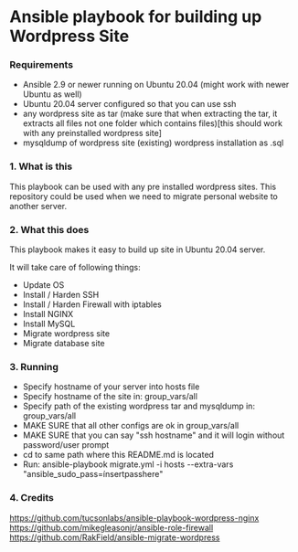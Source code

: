 # Ansible playbook for building up Wordpress Site

### Requirements
- Ansible 2.9 or newer running on Ubuntu 20.04 (might work with newer Ubuntu as well)
- Ubuntu 20.04 server configured so that you can use ssh
- any wordpress site as tar (make sure that when extracting the tar, it extracts all files not one folder which contains files)[this should work with any preinstalled wordpress site]
- mysqldump of wordpress site (existing) wordpress installation as .sql

### 1. What is this
This playbook can be used with any pre installed wordpress sites. This repository could be used when we need to migrate personal website to another server.

### 2. What this does
This playbook makes it easy to build up site in Ubuntu 20.04 server.

It will take care of following things:

 - Update OS
 - Install / Harden SSH
 - Install / Harden Firewall with iptables
 - Install NGINX
 - Install MySQL
 - Migrate wordpress site
 - Migrate database site
 
### 3. Running

 - Specify hostname of your server into hosts file
 - Specify hostname of the site in: group_vars/all
 - Specify path of the existing wordpress tar and mysqldump in: group_vars/all
 - MAKE SURE that all other configs are ok in group_vars/all
 - MAKE SURE that you can say "ssh hostname" and it will login without password/user prompt
 - cd to same path where this README.md is located
 - Run: ansible-playbook migrate.yml -i hosts --extra-vars "ansible_sudo_pass=ínsertpasshere"

### 4. Credits
https://github.com/tucsonlabs/ansible-playbook-wordpress-nginx
https://github.com/mikegleasonjr/ansible-role-firewall
https://github.com/RakField/ansible-migrate-wordpress
